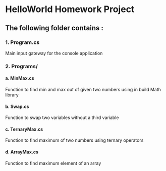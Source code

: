 # HelloWorld Homework Project
## The following folder contains :
### 1. Program.cs
Main input gateway for the console application
### 2. Programs/
#### a. MinMax.cs
Function to find min and max out of given two numbers using in build Math library
#### b. Swap.cs
Function to swap two variables without a third variable
#### c. TernaryMax.cs
Function to find maximum of two numbers using ternary operators
#### d. ArrayMax.cs
Function to find maximum element of an array